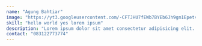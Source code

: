 ```yaml
---
name: "Agung Bahtiar"
image: "https://yt3.googleusercontent.com/-CFTJHU7fEWb7BYEb6Jh9gm1EpetvVGQqtof0Rbh-VQRIznYYKJxCaqv_9HeBcmJmIsp2vOO9JU=s900-c-k-c0x00ffffff-no-rj"
skill: "hello world yes lorem ipsum"
description: "Lorem ipsum dolor sit amet consectetur adipisicing elit. Ipsa, eaque natus nulla, perspiciatis exercitationem vitae recusandae assumenda laboriosam voluptas cupiditate, tempore temporibus. Quas, animi distinctio debitis corporis autem blanditiis iure! "
contact: "083122773774"
---
```

